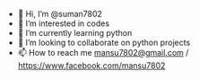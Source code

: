 - 👋 Hi, I’m @suman7802
- 👀 I’m interested in codes
- 🌱 I’m currently learning python
- 💞️ I’m looking to collaborate on python projects
- 📫 How to reach me mansu7802@gmail.com / https://www.facebook.com/mansu7802

<!---
suman7802/suman7802 is a ✨ special ✨ repository because its `README.md` (this file) appears on your GitHub profile.
You can click the Preview link to take a look at your changes.
--->
